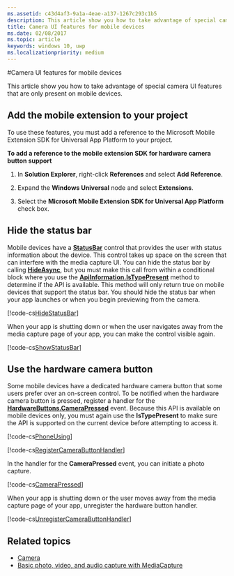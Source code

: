 ```yaml
---
ms.assetid: c43d4af3-9a1a-4eae-a137-1267c293c1b5
description: This article show you how to take advantage of special camera UI features that are only present on mobile devices.
title: Camera UI features for mobile devices
ms.date: 02/08/2017
ms.topic: article
keywords: windows 10, uwp
ms.localizationpriority: medium
---
```

#Camera UI features for mobile devices

This article show you how to take advantage of special camera UI features that are only present on mobile devices. 

## Add the mobile extension to your project 

To use these features, you must add a reference to the Microsoft Mobile Extension SDK for Universal App Platform to your project.

**To add a reference to the mobile extension SDK for hardware camera button support**

1.  In **Solution Explorer**, right-click **References** and select **Add Reference**.

2.  Expand the **Windows Universal** node and select **Extensions**.

3.  Select the **Microsoft Mobile Extension SDK for Universal App Platform** check box.

## Hide the status bar

Mobile devices have a [**StatusBar**](https://msdn.microsoft.com/library/windows/apps/dn633864) control that provides the user with status information about the device. This control takes up space on the screen that can interfere with the media capture UI. You can hide the status bar by calling [**HideAsync**](https://msdn.microsoft.com/library/windows/apps/dn610339), but you must make this call from within a conditional block where you use the [**ApiInformation.IsTypePresent**](https://msdn.microsoft.com/library/windows/apps/dn949016) method to determine if the API is available. This method will only return true on mobile devices that support the status bar. You should hide the status bar when your app launches or when you begin previewing from the camera.

[!code-cs[HideStatusBar](./code/BasicMediaCaptureWin10/cs/MainPage.xaml.cs#SnippetHideStatusBar)]

When your app is shutting down or when the user navigates away from the media capture page of your app, you can make the control visible again.

[!code-cs[ShowStatusBar](./code/BasicMediaCaptureWin10/cs/MainPage.xaml.cs#SnippetShowStatusBar)]

## Use the hardware camera button

Some mobile devices have a dedicated hardware camera button that some users prefer over an on-screen control. To be notified when the hardware camera button is pressed, register a handler for the [**HardwareButtons.CameraPressed**](https://msdn.microsoft.com/library/windows/apps/dn653805) event. Because this API is available on mobile devices only, you must again use the **IsTypePresent** to make sure the API is supported on the current device before attempting to access it.

[!code-cs[PhoneUsing](./code/BasicMediaCaptureWin10/cs/MainPage.xaml.cs#SnippetPhoneUsing)]

[!code-cs[RegisterCameraButtonHandler](./code/BasicMediaCaptureWin10/cs/MainPage.xaml.cs#SnippetRegisterCameraButtonHandler)]

In the handler for the **CameraPressed** event, you can initiate a photo capture.

[!code-cs[CameraPressed](./code/BasicMediaCaptureWin10/cs/MainPage.xaml.cs#SnippetCameraPressed)]

When your app is shutting down or the user moves away from the media capture page of your app, unregister the hardware button handler.

[!code-cs[UnregisterCameraButtonHandler](./code/BasicMediaCaptureWin10/cs/MainPage.xaml.cs#SnippetUnregisterCameraButtonHandler)]

## Related topics

* [Camera](camera.md)
* [Basic photo, video, and audio capture with MediaCapture](basic-photo-video-and-audio-capture-with-MediaCapture.md)





